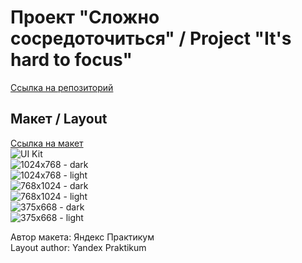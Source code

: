 # Проект "Сложно сосредоточиться" / Project "It's hard to focus"
[Ссылка на репозиторий](https://github.com/Darina1801/slozhno-sosredotochitsya.git)

## Макет / Layout
[Ссылка на макет](https://www.figma.com/design/lCqDbWjgllgJtb2hmCqfyX/%236-%D0%A1%D0%BB%D0%BE%D0%B6%D0%BD%D0%BE-%D1%81%D0%BE%D1%81%D1%80%D0%B5%D0%B4%D0%BE%D1%82%D0%BE%D1%87%D0%B8%D1%82%D1%8C%D1%81%D1%8F?node-id=601-2&t=3ETcgFoy7wwFAAqd-0)  
![UI Kit](../images/slozhno-sosredotochitsya__UI-Kit.png)  
![1024x768 - dark](../images/slozhno-sosredotochitsya__1024-768__dark.png)  
![1024x768 - light](../images/slozhno-sosredotochitsya__1024-768__light.png)  
![768x1024 - dark](../images/slozhno-sosredotochitsya__768-1024__dark.png)  
![768x1024 - light](../images/slozhno-sosredotochitsya__375-668__light.png)  
![375x668 - dark](../images/slozhno-sosredotochitsya__375-668__dark.png)  
![375x668 - light](../images/slozhno-sosredotochitsya__375-668__light.png)  

Автор макета: Яндекс Практикум  
Layout author: Yandex Praktikum